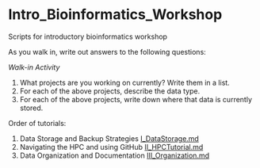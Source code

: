# Intro_Bioinformatics_Workshop
 Scripts for introductory bioinformatics workshop

As you walk in, write out answers to the following questions:

*Walk-in Activity*
1.	What projects are you working on currently? Write them in a list.
2.	For each of the above projects, describe the data type. 
3.	For each of the above projects, write down where that data is currently stored.


Order of tutorials:
1. Data Storage and Backup Strategies [I_DataStorage.md](https://github.com/dannyjackson/Intro_Bioinformatics_Workshop/blob/main/I_DataStorage.md)
2. Navigating the HPC and using GitHub [II_HPCTutorial.md](https://github.com/dannyjackson/Intro_Bioinformatics_Workshop/blob/main/II_HPCTutorial.md)
3. Data Organization and Documentation [III_Organization.md](https://github.com/dannyjackson/Intro_Bioinformatics_Workshop/blob/main/III_Organization.md)

